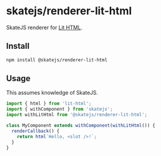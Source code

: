 # skatejs/renderer-lit-html

SkateJS renderer for [Lit HTML](https://github.com/PolymerLabs/lit-html).

## Install

```sh
npm install @skatejs/renderer-lit-html
```

## Usage

This assumes knowledge of SkateJS.

```js
import { html } from 'lit-html';
import { withComponent } from 'skatejs';
import withLitHtml from '@skatejs/renderer-lit-html';

class MyComponent extends withComponent(withLitHtml()) {
  renderCallback() {
    return html`Hello, <slot />!`;
  }
}
```

